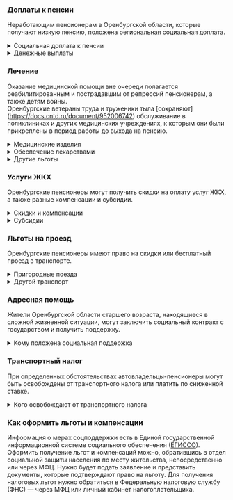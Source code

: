 ### Доплаты к пенсии
Неработающим пенсионерам в Оренбургской области, которые получают низкую пенсию, положена региональная социальная доплата. 
<details>
<summary>Социальная доплата к пенсии</summary>
В Оренбургской области региональный прожиточный минимум пенсионера ниже общефедерального. Поэтому неработающим пенсионерам с низкой пенсией положена федеральная социальная доплата до российского прожиточного минимума пенсионера. 
В 2021 году эта сумма [составляет](https://pfr.gov.ru/grazhdanam/pensionres/soc_doplata/~7905) 10 022 рубля. Для назначения выплаты нужно обращаться в территориальное отделение Пенсионного фонда по месту своего жительства.
</details>
<details>

<summary>Денежные выплаты</summary>
Если пенсионер относится к льготной категории, ему положена ежемесячная денежная выплата (ЕДВ), которую регулярно индексируют. 
ЕДВ в сумме 300 рублей [выплачивают](https://docs.cntd.ru/document/952006742) Оренбургским ветеранам труда, труженикам тыла и жертвам политических репрессий, а также детям войны (родившимся с 3 сентября 1927 года по 3 сентября 1945 года).
</details>

### Лечение
Оказание медицинской помощи вне очереди полагается реабилитированным и пострадавшим от репрессий пенсионерам, а также детям войны.  
Оренбургские ветераны труда и труженики тыла [сохраняют] (https://docs.cntd.ru/document/952006742) обслуживание в поликлиниках и других медицинских учреждениях, к которым они были прикреплены в период работы до выхода на пенсию.
<details>

<summary>Медицинские изделия</summary>
Оренбургским ветеранам труда, труженикам тыла и реабилитированным пенсионерам также [полагается]( https://docs.cntd.ru/document/952006784) бесплатное изготовление и ремонт зубных протезов. Льгота не распространяется на расходы по оплате стоимости драгоценных металлов и металлокерамики. 
</details>

<details>
<summary>Обеспечение лекарствами</summary>
Оренбургские реабилитированные и пострадавшие от репрессий пенсионеры лекарственными препаратами по назначению врача [обеспечиваются]( https://docs.cntd.ru/document/945010715) бесплатно.
</details>

<details>
<summary>Другие льготы</summary>
Труженикам тыла, реабилитированным и пострадавшим от репрессий пенсионерам и детям войны предоставляется внеочередной приём в дома-интернаты для престарелых и инвалидов и учреждения социального обслуживания.  
Пенсионерам, нуждающимся в медицинской помощи по направлению областного департамента здравоохранения или государственного медучреждения (за исключением реабилитации и санаторно-курортного лечения), а также в проезде к месту лечения, [выплачивается] (https://docs.cntd.ru/document/570742553 ) сумма в размере до 30 000 рублей, но не более двух раз в течение календарного года.
</details>


### Услуги ЖКХ
Оренбургские пенсионеры могут получить скидки на оплату услуг ЖКХ, а также разные компенсации и субсидии. 

<details>
<summary>Скидки и компенсации</summary>
Оренбургским труженикам тыла и детям войны полностью [возмещаются]( https://docs.cntd.ru/document/952006742) расходы на оплату услуг за обращение с ТКО (вывоз мусора). Ветеранам труда компенсируется 50% абонентской платы за стационарный телефон и радио. 
Также компенсируется оплата взносов на капремонт членам семьи жертв политических репрессий и иждивенцам ветеранов труда. Компенсация рассчитывается, исходя из установленных в регионе минимального взноса на капремонт за 1 кв. метр и размера стандарта нормативной площади жилого помещения.  
Одинокие неработающие пенсионеры по достижении 70 лет освобождаются от взносов на капремонт на 50%, а с 80-летнего возраста — полностью. Льгота распространяется также на граждан указанного возраста, семья которых состоит из неработающих граждан пенсионного возраста (мужчины — старше 60 лет, женщины — 55 лет) и (или) инвалидов I и ll группы. 
Реабилитированные и пострадавшие от репрессий Оренбургскиие пенсионеры имеют право на первоочередную установку телефона бесплатно. 
Малообеспеченным пенсионерам [выплачивается] (https://docs.cntd.ru/document/570742553) социальная помощь на приобретение, замену или ремонт электрического, газового или печного оборудования. Выплата в сумме до 30 000 рублей один раз в год полагается, если по заключению компетентных органов эксплуатация указанного оборудования недопустима.
</details>

<details>
<summary>Субсидии</summary>
Семьям участников и инвалидов ВОВ максимальная доля расходов совокупного дохода семьи для получения субсидии установлена в размере 12%, а для одиноко проживающих инвалидов или семей, имеющих в своём составе двух и более инвалидов, — 15%. 

</details>

### Льготы на проезд
Оренбургские пенсионеры имеют право на скидки или бесплатный проезд в транспорте. 
<details>
<summary>Пригородные поезда</summary>
Реабилитированным пенсионерам один раз в год компенсируется стоимость поездки по территории России туда и обратно железнодорожным транспортом. При отсутствии железнодорожного сообщения за путешествие водным, воздушным или автомобильным транспортом вернут 50% затрат.
</details>
<details>
<summary>Другой транспорт</summary>
Ветераны труда, труженики тыла и жертвы политических репрессий для проезда на пассажирском автомобильном и городском наземном электрическом транспорте [приобретают]( https://docs.cntd.ru/document/439094855) социальную транспортную карту (до 60 поездок в течение месяца) за 50% стоимости.

</details>

### Адресная помощь
Жители Оренбургской области старшего возраста, находящиеся в сложной жизненной ситуации, могут заключить социальный контракт с государством и получить поддержку.

<details>
<summary>Кому положена социальная поддержка</summary>
Пенсионерам, которые по не зависящим от них причинам оказались в трудной жизненной ситуации, оказывают адресную помощь. Она может быть в виде денежных выплат, ежемесячных или единовременных, либо в натуральной форме — обеспечения продуктами питания, одеждой и обувью, медикаментами и прочее. С нуждающимися пенсионерами может быть заключён социальный контракт.

</details>

### Транспортный налог
При определенных обстоятельствах автовладельцы-пенсионеры могут быть освобождены от транспортного налога или платить по сниженной ставке. 
<details>
<summary>Кого освобождают от транспортного налога</summary>
Мужчины старше 60 лет и женщины от 55 лет на 50% [освобождаются]( https://www.nalog.gov.ru/rn77/service/tax/d1095373/) от транспортного налога на одно транспортное средство с наибольшей мощностью двигателя: легковой или грузовой автомобиль — до 100 л. с., мотоцикл (мотороллер) мощностью до 40 л. с., снегоходы, мотосани — до 50 л. с., а также катера, моторные лодки, гидроциклы и другие водные ТС — до 100 л. с. 
Инвалиды, участники ВОВ или граждане, подвергшиеся радиации, освобождаются от уплаты налога на перечисленные транспортные средства.

</details>

### Как оформить льготы и компенсации 
Информация о мерах соцподдержки есть в Единой государственной информационной системе социального обеспечения ([ЕГИССО]( http://egisso.ru/site/client/#/)). Оформить получение льгот и компенсаций можно, обратившись в отдел социальной защиты населения по месту жительства, непосредственно или через МФЦ. Нужно будет подать заявление и представить документы, которые подтверждают право на льготу. Для получения налоговых льгот нужно обратиться в Федеральную налоговую службу (ФНС) — через МФЦ или личный кабинет налогоплательщика.
















